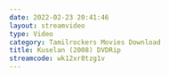 ```yaml
---
date: 2022-02-23 20:41:46
layout: streamvideo
type: Video
category: Tamilrockers Movies Download
title: Kuselan (2008) DVDRip
streamcode: wk12xr8tzg1v
---
```

